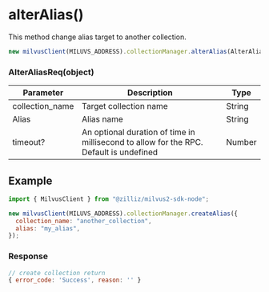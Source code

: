 # alterAlias()

This method change alias target to another collection.

```javascript
new milvusClient(MILUVS_ADDRESS).collectionManager.alterAlias(AlterAliasReq);
```

### AlterAliasReq(object)

| Parameter       | Description                                                                            | Type   |
| --------------- | -------------------------------------------------------------------------------------- | ------ |
| collection_name | Target collection name                                                                 | String |
| Alias           | Alias name                                                                             | String |
| timeout?        | An optional duration of time in millisecond to allow for the RPC. Default is undefined | Number |

## Example

```javascript
import { MilvusClient } from "@zilliz/milvus2-sdk-node";

new milvusClient(MILUVS_ADDRESS).collectionManager.createAlias({
  collection_name: "another_collection",
  alias: "my_alias",
});
```

### Response

```javascript
// create collection return
{ error_code: 'Success', reason: '' }
```
